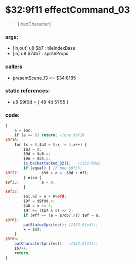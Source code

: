 ﻿
# $32:9f11 effectCommand_03	

>[loadCharacter]

### args:
+	[in,out] u8 $b7 : tileIndexBase
+	[in] u8 $7db7 : spriteProps

### callers
+	presentScene_13 <= $34:8185

### static references:
+	u8 $9f0d = { 49 4d 51 55 }

### code:
```js
{
	a = $ac;
	if (a == 0) return;	//bne $9f16
$9f16:
	for (x = 0,$a3 = 0;x != 4;x++) {
		$a3 = x;
		$9d = $c0.x;
		$9e = $c4.x;
		is_backattacked_32();	//$32:90d2
		if (equal) { // bne $9f35;
$9f27:			$9d = a = ~$9d + #f1;
		} else {
$9f35:			a = 0;
		}
$9f37:
		$a1,a2 = a + #9efd;
		$9f = $9f0d.x;
		$a0 = x << 3;
		$9f += ($b7 & 8) >> 2;
		if (#ff == (a = $7db7.x)) $9f = a;
$9f61:
		putStatusSprites();	//$32:9fe4();
		x = $a3;
	}
$9f6b:
	putCharacterSprites();	//$32:9f71();
	$b7++;
	return;
}
```


